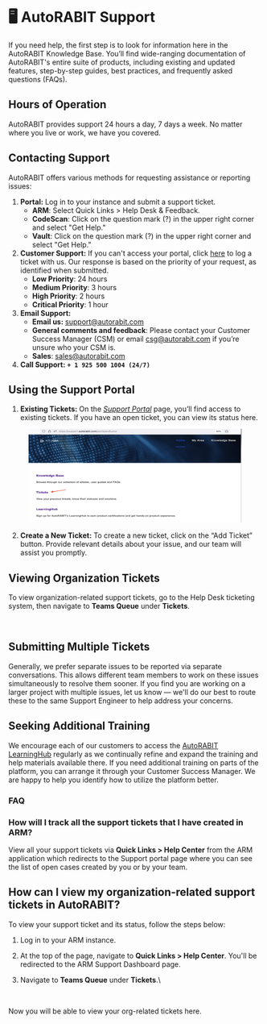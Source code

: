 # 🖥️ AutoRABIT Support

If you need help, the first step is to look for information here in the AutoRABIT Knowledge Base. You’ll find wide-ranging documentation of AutoRABIT's entire suite of products, including existing and updated features, step-by-step guides, best practices, and frequently asked questions (FAQs).

## Hours of Operation <a href="#hours-of-operation-and-communication-channels" id="hours-of-operation-and-communication-channels"></a>

AutoRABIT provides support 24 hours a day, 7 days a week. No matter where you live or work, we have you covered.

## Contacting Support <a href="#contacting-the-arm-support-team" id="contacting-the-arm-support-team"></a>

AutoRABIT offers various methods for requesting assistance or reporting issues:

1. **Portal:** Log in to your instance and submit a support ticket.
   * **ARM**: Select Quick Links > Help Desk & Feedback.
   * **CodeScan**: Click on the question mark (?) in the upper right corner and select "Get Help."
   * **Vault**: Click on the question mark (?) in the upper right corner and select "Get Help."
2. **Customer Support:** If you can't access your portal, click [here](https://support.autorabit.com/portal/en/newticket) to log a ticket with us. Our response is based on the priority of your request, as identified when submitted.&#x20;
   * **Low Priority**: 24 hours
   * **Medium Priority**: 3 hours
   * **High Priority**: 2 hours
   * **Critical Priority**: 1 hour
3. **Email Support:**
   * **Email us:** [support@autorabit.com](mailto:support@autorabit.com)
   * **General comments and feedback**: Please contact your Customer Success Manager (CSM) or email [csg@autorabit.com](mailto:csg@autorabit.com) if you’re unsure who your CSM is.
   * **Sales**: [sales@autorabit.com](mailto:sales@autorabit.com)
4. **Call Support:** **`+ 1 925 500 1004 (24/7)`**

## Using the Support Portal

1. **Existing Tickets:** On the [_Support Portal_](https://support.autorabit.com/portal/en/home) page, you’ll find access to existing tickets. If you have an open ticket, you can view its status here.

<figure><img src="../.gitbook/assets/image (34) (1) (1) (1) (1) (1) (1) (1) (1) (1) (1) (1) (1) (1) (1) (1) (1) (1).png" alt=""><figcaption></figcaption></figure>

2. **Create a New Ticket:** To create a new ticket, click on the “Add Ticket” button. Provide relevant details about your issue, and our team will assist you promptly.&#x20;

## **Viewing Organization Tickets** <a href="#how-can-i-view-my-organizationrelated-support-tickets-in-autorabit" id="how-can-i-view-my-organizationrelated-support-tickets-in-autorabit"></a>

To view organization-related support tickets, go to the Help Desk ticketing system, then navigate to **Teams Queue** under **Tickets**.

<figure><img src="https://cdn.document360.io/8711f4e7-c040-4616-aac9-d947f87e4619/Images/Documentation/image-VT7TJLCO.png" alt=""><figcaption></figcaption></figure>

## **Submitting Multiple Tickets**

Generally, we prefer separate issues to be reported via separate conversations. This allows different team members to work on these issues simultaneously to resolve them sooner. If you find you are working on a larger project with multiple issues, let us know — we'll do our best to route these to the same Support Engineer to help address your concerns.

## **Seeking Additional Training**

We encourage each of our customers to access the [AutoRABIT LearningHub](https://learninghub.autorabit.com/s/) regularly as we continually refine and expand the training and help materials available there. If you need additional training on parts of the platform, you can arrange it through your Customer Success Manager. We are happy to help you identify how to utilize the platform better.

### FAQ

### How will I track all the support tickets that I have created in ARM? <a href="#how-will-i-track-all-the-support-tickets-that-i-have-created-in-arm" id="how-will-i-track-all-the-support-tickets-that-i-have-created-in-arm"></a>

View all your support tickets via **Quick Links > Help Center** from the ARM application which redirects to the Support portal page where you can see the list of open cases created by you or by your team.

## How can I view my organization-related support tickets in AutoRABIT? <a href="#how-can-i-view-my-organizationrelated-support-tickets-in-autorabit" id="how-can-i-view-my-organizationrelated-support-tickets-in-autorabit"></a>

To view your support ticket and its status, follow the steps below:

1. Log in to your ARM instance.
2. At the top of the page, navigate to **Quick Links > Help Center**. You'll be redirected to the ARM Support Dashboard page.
3.  Navigate to **Teams Queue** under **Tickets**.\


    <figure><img src="https://cdn.document360.io/8711f4e7-c040-4616-aac9-d947f87e4619/Images/Documentation/image-VT7TJLCO.png" alt=""><figcaption></figcaption></figure>

Now you will be able to view your org-related tickets here.

